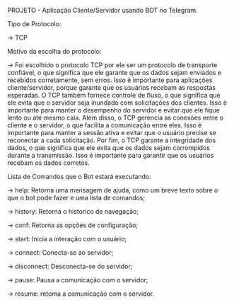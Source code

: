 PROJETO - Aplicação Cliente/Servidor usando BOT no Telegram.

Tipo de Protocolo:

  -> TCP
  
Motivo da escolha do protocolo:
  
  -> Foi escolhido o protocolo TCP por ele ser um protocolo de transporte confiável, o que significa 
  que ele garante que os dados sejam enviados e recebidos corretamente, sem erros. 
  Isso é importante para aplicações cliente/servidor, porque garante que os usuários recebam as respostas esperadas.
  O TCP também fornece controle de fluxo, o que significa que ele evita que o servidor seja inundado 
  com solicitações dos clientes. Isso é importante para manter o desempenho do servidor e evitar que ele fique lento 
  ou até mesmo caia. Além disso, o TCP gerencia as conexões entre o cliente e o servidor, 
  o que facilita a comunicação entre eles. Isso é importante para manter a sessão ativa e evitar que
  o usuário precise se reconectar a cada solicitação. Por fim, o TCP garante a integridade dos dados, o que significa
  que ele evita que os dados sejam corrompidos durante a transmissão. Isso é importante para garantir que os usuários 
  recebam os dados corretos.
  
Lista de Comandos que o Bot estará executando:

  -> help: Retorna uma mensagem de ajuda, como um breve texto sobre o que o bot pode fazer e uma lista de comandos;
  
  -> history: Retorna o historico de navegação;
  
  -> conf: Retorna as opções de configuração;
  
  -> start: Inicia a interação com o usuário;
  
  -> connect: Conecta-se ao servidor;
  
  -> disconnect: Desconecta-se do servidor;
  
  -> pause: Pausa a comunicação com o servidor;
  
  -> resume: retoma a comunicação com o servidor.
